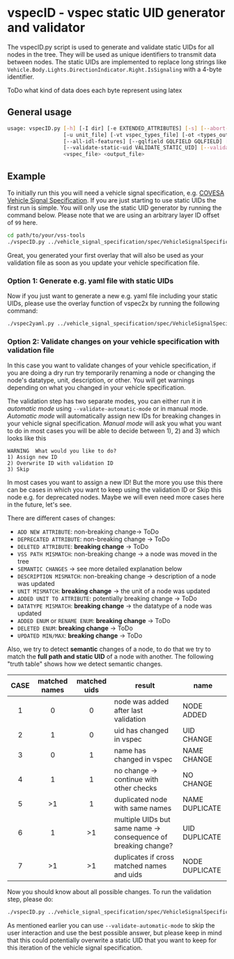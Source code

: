 # vspecID - vspec static UID generator and validator

The vspecID.py script is used to generate and validate static UIDs for all nodes in the tree. 
They will be used as unique identifiers to transmit data between nodes. The static UIDs are
implemented to replace long strings like `Vehicle.Body.Lights.DirectionIndicator.Right.IsSignaling`
with a 4-byte identifier.

ToDo what kind of data does each byte represent using latex

## General usage

```bash
usage: vspecID.py [-h] [-I dir] [-e EXTENDED_ATTRIBUTES] [-s] [--abort-on-unknown-attribute] [--abort-on-name-style] [--format format] [--uuid] [--no-expand] [-o overlays]
                  [-u unit_file] [-vt vspec_types_file] [-ot <types_output_file>] [--json-all-extended-attributes] [--json-pretty] [--yaml-all-extended-attributes] [-v version]
                  [--all-idl-features] [--gqlfield GQLFIELD GQLFIELD] [--gen-ID-offset GEN_ID_OFFSET] [--gen-layer-ID-offset GEN_LAYER_ID_OFFSET] [--gen-no-layer] [--gen-decimal-ID]
                  [--validate-static-uid VALIDATE_STATIC_UID] [--validate-automatic-mode] [--only-validate-no-export]
                  <vspec_file> <output_file>
```

## Example

To initially run this you will need a vehicle signal specification, e.g. 
[COVESA Vehicle Signal Specification](https://github.com/COVESA/vehicle_signal_specification). If you are just starting
to use static UIDs the first run is simple. You will only use the static UID generator by running the command below.
Please note that we are using an arbitrary layer ID offset of `99` here.

```bash
cd path/to/your/vss-tools
./vspecID.py ../vehicle_signal_specification/spec/VehicleSignalSpecification.vspec ../output_id_v1.vspec --gen-layer-ID-offset 99
```

Great, you generated your first overlay that will also be used as your validation file as soon as you update your vehicle
specification file. 

### Option 1: Generate e.g. yaml file with static UIDs

Now if you just want to generate a new e.g. yaml file including your static UIDs, please use the overlay function of 
vspec2x by running the following command:

```bash
./vspec2yaml.py ../vehicle_signal_specification/spec/VehicleSignalSpecification.vspec -o ../output_id_v1.vspec -e staticUID vehicle_specification_with_uids.yaml
```

### Option 2: Validate changes on your vehicle specification with validation file

In this case you want to validate changes of your vehicle specification, if you are doing a dry run try temporarily
renaming a node or changing the node's datatype, unit, description, or other. You will get warnings depending on what
you changed in your vehicle specification. 

The validation step has two separate modes, you can either run it in *automatic mode* using `--validate-automatic-mode`
or in manual mode. *Automatic mode* will automatically assign new IDs for breaking changes in your vehicle signal 
specification. *Manual mode* will ask you what you want to do in most cases you will be able to decide between 1), 2)
and 3) which looks like this
```
WARNING  What would you like to do?
1) Assign new ID
2) Overwrite ID with validation ID
3) Skip
```
In most cases you want to assign a new ID! But the more you use this there can be cases in which you want to keep using
the validation ID or Skip this node e.g. for deprecated nodes. Maybe we will even need more cases here in the future, 
let's see.

There are different cases of changes:
* `ADD NEW ATTRIBUTE`: non-breaking change-> ToDo
* `DEPRECATED ATTRIBUTE`: non-breaking change -> ToDo
* `DELETED ATTRIBUTE`: **breaking change** -> ToDo 
* `VSS PATH MISMATCH`: non-breaking change -> a node was moved in the tree
* `SEMANTIC CHANGES` -> see more detailed explanation below
* `DESCRIPTION MISMATCH`: non-breaking change -> description of a node was updated 
* `UNIT MISMATCH`: **breaking change** -> the unit of a node was updated
* `ADDED UNIT TO ATTRIBUTE`: potentially breaking change -> ToDo
* `DATATYPE MISMATCH`: **breaking change** -> the datatype of a node was updated
* `ADDED ENUM` or `RENAME ENUM`: **breaking change** -> ToDo
* `DELETED ENUM`: **breaking change** -> ToDo
* `UPDATED MIN/MAX`: **breaking change** -> ToDo

Also, we try to detect **semantic** changes of a node, to do that we try to match the **full path and static UID** of a 
node with another. The following "truth table" shows how we detect semantic changes.

| CASE | matched names | matched uids | result                                                         | name           |
|:----:|:-------------:|:------------:|----------------------------------------------------------------| -------------- |
|  1   |       0       |      0       | node was added after last validation                           | NODE ADDED     |
|  2   |       1       |      0       | uid has changed in vspec                                       | UID CHANGE     |
|  3   |       0       |      1       | name has changed in vspec                                      | NAME CHANGE    |
|  4   |       1       |      1       | no change -> continue with other checks                        | NO CHANGE      |
|  5   |      >1       |      1       | duplicated node with same names                                | NAME DUPLICATE |
|  6   |       1       |      >1      | multiple UIDs but same name -> consequence of breaking change? | UID DUPLICATE  |
|  7   |      >1       |      >1      | duplicates if cross matched names and uids                     | NODE DUPLICATE |



Now you should know about all possible changes. To run the validation step, please do:

```bash
./vspecID.py ../vehicle_signal_specification/spec/VehicleSignalSpecification.vspec ../output_id_v2.vspec --gen-layer-ID-offset 99 --validate-static-uid ../output_id_v1.vspec
```
As mentioned earlier you can use `--validate-automatic-mode` to skip the user interaction and use the best possible
answer, but please keep in mind that this could potentially overwrite a static UID that you want to keep for this
iteration of the vehicle signal specification.
